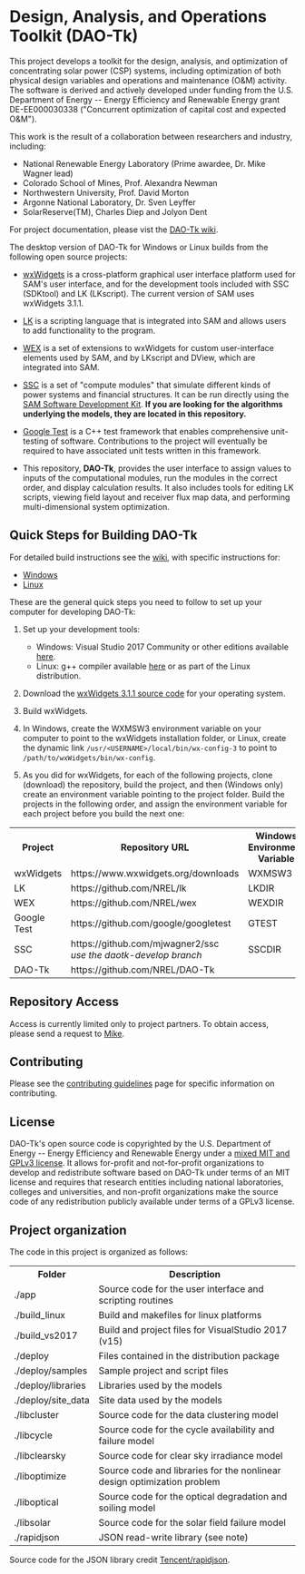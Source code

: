 # Design, Analysis, and Operations Toolkit (DAO-Tk)

This project develops a toolkit for the design, analysis, and optimization of concentrating solar power 
(CSP) systems, including optimization of both physical design variables and operations and maintenance 
(O&M) activity. The software is derived and actively developed under funding from the U.S. Department of 
Energy -- Energy Efficiency and Renewable Energy grant DE-EE000030338 ("Concurrent optimization of capital 
cost and expected O&M").

This work is the result of a collaboration between researchers and industry, including: 
* National Renewable Energy Laboratory (Prime awardee, Dr. Mike Wagner lead) 
* Colorado School of Mines, Prof. Alexandra Newman 
* Northwestern University, Prof. David Morton 
* Argonne National Laboratory, Dr. Sven Leyffer 
* SolarReserve(TM), Charles Diep and Jolyon Dent

For project documentation, please vist the [DAO-Tk wiki](https://github.com/NREL/dao-tk/wiki).

The desktop version of DAO-Tk for Windows or Linux builds from the following open source projects:

* [wxWidgets](https://www.wxwidgets.org/) is a cross-platform graphical user interface platform used for SAM's user interface, and for the development tools included with SSC (SDKtool) and LK (LKscript). The current version of SAM uses wxWidgets 3.1.1.

* [LK](https://github.com/nrel/lk) is a scripting language that is integrated into SAM and allows users to add functionality to the program.

* [WEX](https://github.com/nrel/wex) is a set of extensions to wxWidgets for custom user-interface elements used by SAM, and by LKscript and DView, which are integrated into SAM.

* [SSC](https://github.com/nrel/ssc) is a set of "compute modules" that simulate different kinds of power systems and financial structures. It can be run directly using the [SAM Software Development Kit](https://sam.nrel.gov/sdk). **If you are looking for the algorithms underlying the models, they are located in this repository.**

* [Google Test](https://github.com/google/googletest) is a C++ test framework that enables comprehensive unit-testing of software.  Contributions to the project will eventually be required to have associated unit tests written in this framework.

* This repository, **DAO-Tk**, provides the user interface to assign values to inputs of the computational modules, run the modules in the correct order, and display calculation results. It also includes tools for editing LK scripts, viewing field layout and receiver flux map data, and performing multi-dimensional system optimization.


## Quick Steps for Building DAO-Tk

For detailed build instructions see the [wiki](https://github.com/NREL/DAO-Tk/wiki), with specific instructions for:

* [Windows](https://github.com/NREL/DAO-Tk/wiki/Windows-Build)
* [Linux](https://github.com/NREL/DAO-Tk/wiki/Linux-Build)

These are the general quick steps you need to follow to set up your computer for developing DAO-Tk:

1. Set up your development tools:

    * Windows: Visual Studio 2017 Community or other editions available [here](https://www.visualstudio.com/).
    * Linux: g++ compiler available [here](http://www.cprogramming.com/g++.html) or as part of the Linux distribution.

2. Download the [wxWidgets 3.1.1 source code](https://www.wxwidgets.org/downloads/) for your operating system.

3. Build wxWidgets.

4. In Windows, create the WXMSW3 environment variable on your computer to point to the wxWidgets installation folder, or Linux, create the dynamic link `/usr/<USERNAME>/local/bin/wx-config-3` to point to `/path/to/wxWidgets/bin/wx-config`.

5. As you did for wxWidgets, for each of the following projects, clone (download) the repository, build the project, and then (Windows only) create an environment variable pointing to the project folder. Build the projects in the following order, and assign the environment variable for each project before you build the next one:

<table>
<tr><th>Project</th><th>Repository URL</th><th>Windows Environment Variable</th></tr>
<tr><td>wxWidgets</td><td>https://www.wxwidgets.org/downloads</td><td>WXMSW3</td></tr>
<tr><td>LK</td><td>https://github.com/NREL/lk</td><td>LKDIR</td></tr>
<tr><td>WEX</td><td>https://github.com/NREL/wex</td><td>WEXDIR</td></tr>
<tr><td>Google Test</td><td>https://github.com/google/googletest</td><td>GTEST</td></tr>
<tr><td>SSC</td><td>https://github.com/mjwagner2/ssc<br><i>use the daotk-develop branch</i></td><td>SSCDIR</td></tr>
<tr><td>DAO-Tk</td><td>https://github.com/NREL/DAO-Tk</td><td></td></tr>
</table>

## Repository Access

Access is currently limited only to project partners. To obtain access, please send a request to [Mike](mailto://mike.wagner@nrel.gov).

## Contributing

Please see the [contributing guidelines](https://github.com/dao-tk/wiki/contributing-guidelines) page for 
specific information on contributing. 

## License

DAO-Tk's open source code is copyrighted by the U.S. Department of Energy -- Energy Efficiency and Renewable Energy under a [mixed MIT and GPLv3 license](https://github.com/NREL/dao-tk/blob/develop/LICENSE.md). It allows for-profit and not-for-profit organizations to develop and redistribute software based on DAO-Tk under terms of an MIT license and requires that research entities including national laboratories, colleges and universities, and non-profit organizations make the source code of any redistribution publicly available under terms of a GPLv3 license.

## Project organization

The code in this project is organized as follows:

<table>
<tr><th>Folder</th><th>Description</th></tr>
<tr><td>./app</td><td>Source code for the user interface and scripting routines</td></tr>
<tr><td>./build_linux</td><td>Build and makefiles for linux platforms</td></tr>
<tr><td>./build_vs2017</td><td>Build and project files for VisualStudio 2017 (v15)</td></tr>
<tr><td>./deploy</td><td>Files contained in the distribution package</td></tr>
<tr><td>./deploy/samples</td><td>Sample project and script files</td></tr>
<tr><td>./deploy/libraries</td><td>Libraries used by the models</td></tr>
<tr><td>./deploy/site_data</td><td>Site data used by the models</td></tr>
<tr><td>./libcluster</td><td>Source code for the data clustering model</td></tr>
<tr><td>./libcycle</td><td>Source code for the cycle availability and failure model</td></tr>
<tr><td>./libclearsky</td><td>Source code for clear sky irradiance model</td></tr>
<tr><td>./liboptimize</td><td>Source code and libraries for the nonlinear design optimization problem</td></tr>
<tr><td>./liboptical</td><td>Source code for the optical degradation and soiling model</td></tr>
<tr><td>./libsolar</td><td>Source code for the solar field failure model</td></tr>
<tr><td>./rapidjson</td><td>JSON read-write library (see note)</td></tr>
</table>

Source code for the JSON library credit [Tencent/rapidjson](https://github.com/Tencent/rapidjson).
